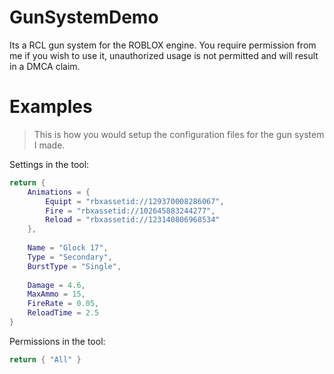 # GunSystemDemo
Its a RCL gun system for the ROBLOX engine.
You require permission from me if you wish to use it, unauthorized usage is not permitted and will result in a DMCA claim.


# Examples

> This is how you would setup the configuration files for the gun system I made.

Settings in the tool:
```lua
return {
	Animations = {
		Equipt = "rbxassetid://129370008286067",
		Fire = "rbxassetid://102645883244277",
		Reload = "rbxassetid://123140806968534"
	},
	
	Name = "Glock 17",
	Type = "Secondary",
	BurstType = "Single",
	
	Damage = 4.6,
	MaxAmmo = 15,
	FireRate = 0.05,
	ReloadTime = 2.5
}
```

Permissions in the tool:
```lua
return { "All" }
```
